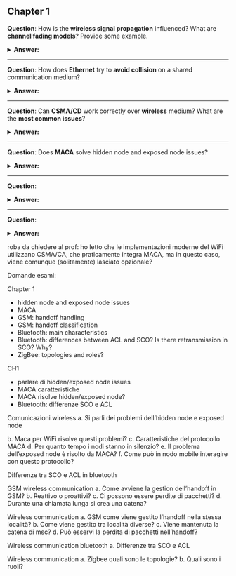 ## Chapter 1

**Question**: How is the **wireless signal propagation** influenced? What are **channel fading models**? Provide some example.

<details><summary><b>Answer: </b></summary>
  
When traveling through air, the wireless signal experiences propagation losses, due to the planet/atmosphere and physical phenomena. These losses influences the strength of the signal.
Channel fading models are mathematical representations that help describe signal propagation losses.
Generic propagation losses, according to Maxwell's laws:
- **Free-space loss**, is due to air resistance. Without any obstacles, the signal strenght decreases when distance and/or frequency increases.
- **Plane earth loss**, is due to Earth's curvature. The signal strenght decreases when traveling along Earth's surface, proportionally to distance.
Physical phenomena (approximated through channel fading models):
- **shadowing**, is due to obstacles along signal path. Causes long-term/slow variation in signal strenght;
- **multipath fading**, is due to signal reaching the receiver through different paths. Causes rapid oscillations in signal strenght;
- **frequency selective fading**, is due to how different ranges in frequencies sprectrum react to noises and other effects. Causes frequency-dependent variations in signal strenght.

</details>

---

**Question**: How does **Ethernet** try to **avoid collision** on a shared communication medium?

<details><summary><b>Answer: </b></summary>
  
Ethernet is an optimistic approach, meaning that try to avoid collisions as bet as it can. There were old Ethernet competitors, such as token-passing ring, that instead avoided collisions by design, but they didn't have so much success as Ethernet.
Ethernet adopts the algorithm called CSMA/CD (which stands for Carrier Sensing Multiple Access with Collision Detection)
- **Carrier Sensing** (CS), means that the devices that participate in the communication, senses the medium (e.g. cable) to check if it's being used it's idle. If idle, the device trasmits immediately, otherwise it waits;
- **Multiple Access** (MA), means that the communication medium is shared between potentially multiple different devices, that could possibly want to use it at the same time;
- **Collision Detection** (CD). When a device transmits, it keeps listening to the medium and, in case it detects a collision, it immediately stops the trasmission and waits. To try again and retransmit, one must wait for a **random time interval**, choosen according to the **exponential backoff**: after each collision, the waiting time increases exponentially, preventing consecutive collision to happen.

</details>

---

**Question**: Can **CSMA/CD** work correctly over **wireless** medium? What are the **most common issues**?

<details><summary><b>Answer: </b></summary>
  
CSMA/CD is a collision detection algorithm used in Ethernet. It cannot work correctly in wireless communication, because the communication here is more like a probability: we're not sure a message will be received or not, and there's no easy way to monitor a wireless signal. Moreover, CSMA/CD needs the communication medium to be duplex, as the Ethernet one (wireless is half-duplex).

Moreover, there are 2 most common issues
![alt](./resources/gfx/wireless_common_issues.png)
- Hidden node issue. It occurs when a node (A) starts transmitting to another one (B), and a third node (C) cannot detect the already ongoing transmission between the other two. Therefore, when it starts transmitting as well, it causes a collision;
- Exposed node issue. It occurs when a node (B) transmits to another node (A), and a third node (C) doesn't start transmitting to its peer (D) because it detects the already ongoin transmission between the other nodes, even tough it doesn't interefere with it.

</details>

---

**Question**: Does **MACA** solve hidden node and exposed node issues?

<details><summary><b>Answer: </b></summary>

![alt](./resources/gfx/hidden-node-maca.png)
  
- Hidden node issue: MACA can partially solve this issue, but there are still few cases when it may occurr. For example, C may not hear CTS because it was out of range, but it's moving towards B.
- Exposed node issue: is untouched.
However, MACA introduces also some overhead, and that's the reason why in modern implementations it's left optional.

</details>

---

**Question**:

<details><summary><b>Answer: </b></summary>

</details>

---

**Question**:
<details><summary><b>Answer: </b></summary>

</details>


roba da chiedere al prof:
ho letto che le implementazioni moderne del WiFi utilizzano CSMA/CA, che praticamente integra MACA, ma in questo caso, viene comunque (solitamente) lasciato opzionale?


Domande esami:

Chapter 1
- hidden node and exposed node issues
- MACA
- GSM: handoff handling
- GSM: handoff classification
- Bluetooth: main characteristics
- Bluetooth: differences between ACL and SCO? Is there retransmission in SCO? Why?
- ZigBee: topologies and roles?


CH1
- parlare di hidden/exposed node issues
- MACA caratteristiche 
- MACA risolve hidden/exposed node?
- Bluetooth: differenze SCO e ACL

Comunicazioni wireless
a. Si parli dei problemi dell’hidden node e exposed node

b. Maca per WiFi risolve questi problemi?
c. Caratteristiche del protocollo MACA
d. Per quanto tempo i nodi stanno in silenzio?
e. Il problema dell’exposed node è risolto da MACA?
f. Come può in nodo mobile interagire con questo protocollo?

Differenze tra SCO e ACL in bluetooth

GSM wireless communication
a. Come avviene la gestion dell’handoff in GSM?
b. Reattivo o proattivi?
c. Ci possono essere perdite di pacchetti?
d. Durante una chiamata lunga si crea una catena?

Wireless communication
a. GSM come viene gestito l’handoff nella stessa località?
b. Come viene gestito tra località diverse?
c. Viene mantenuta la catena di msc?
d. Può esservi la perdita di pacchetti nell’handoff?

Wireless communication bluetooth
a. Differenze tra SCO e ACL

Wireless communication
a. Zigbee quali sono le topologie?
b. Quali sono i ruoli?
